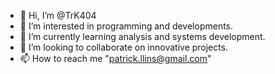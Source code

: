 - 👋 Hi, I’m @TrK404
- 👀 I’m interested in programming and developments.
- 🌱 I’m currently learning analysis and systems development.
- 💞️ I’m looking to collaborate on innovative projects.
- 📫 How to reach me "patrick.llins@gmail.com" 

<!---
TrK404/TrK404 is a ✨ special ✨ repository because its `README.md` (this file) appears on your GitHub profile.
You can click the Preview link to take a look at your changes.
--->
